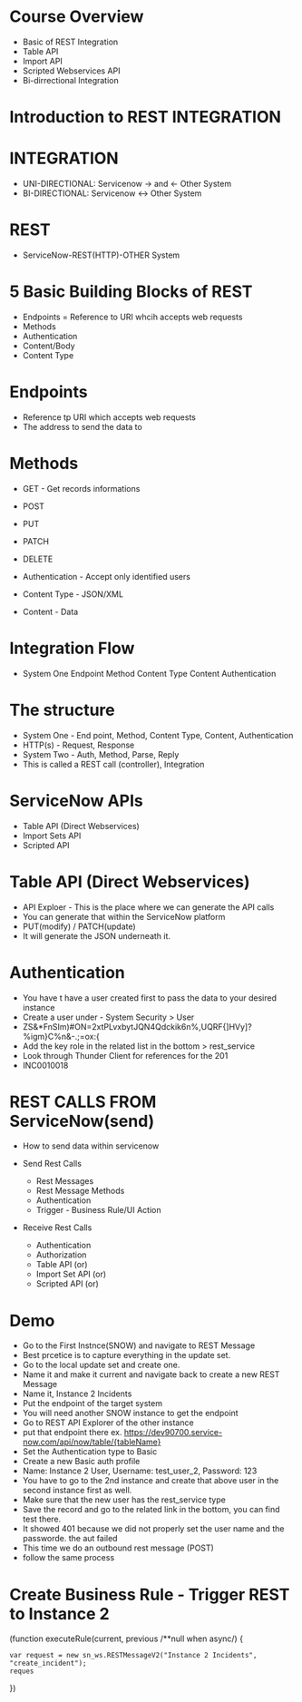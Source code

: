 # Course Overview
- Basic of REST Integration
- Table API
- Import API
- Scripted Webservices API
- Bi-dirrectional Integration


# Introduction to REST INTEGRATION

# INTEGRATION
- UNI-DIRECTIONAL: Servicenow -> and <- Other System
- BI-DIRECTIONAL: Servicenow <-> Other System

# REST
- ServiceNow-REST(HTTP)-OTHER System
# 5 Basic Building Blocks of REST
- Endpoints = Reference to URI whcih accepts web requests
- Methods
- Authentication
- Content/Body
- Content Type


# Endpoints
- Reference tp URI which accepts web requests
- The address to send the data to

# Methods
- GET - Get records informations
- POST
- PUT
- PATCH
- DELETE

- Authentication - Accept only identified users
- Content Type - JSON/XML
- Content - Data
# Integration Flow
- System One
    Endpoint
    Method
    Content Type
    Content
    Authentication

# The structure
- System One - End point, Method, Content Type, Content, Authentication
- HTTP(s) - Request, Response
- System Two - Auth, Method, Parse, Reply
- This is called a REST call (controller), Integration

# ServiceNow APIs
- Table API (Direct Webservices)
- Import Sets API
- Scripted API

# Table API (Direct Webservices)

- API Exploer - This is the place where we can generate the API calls 
- You can generate that within the ServiceNow platform
- PUT(modify) / PATCH(update)
- It will generate the JSON underneath it. 

# Authentication 
- You have t have a user created first to pass the data to your desired instance
- Create a user under - System Security > User
- ZS&*FnSIm)#ON=2xtPLvxbytJQN4Qdckik6n%,UQRF{]HVy]?%igm}C%n&-.;=ox:{
- Add the key role in the related list in the bottom > rest_service
- Look through Thunder Client for references for the 201
- INC0010018	

# REST CALLS FROM ServiceNow(send)
- How to send data within servicenow

- Send Rest Calls
    - Rest Messages
    - Rest Message Methods
    - Authentication
    - Trigger - Business Rule/UI Action

- Receive Rest Calls
    - Authentication
    - Authorization
    - Table API (or)
    - Import Set API (or)
    - Scripted API (or) 

# Demo
- Go to the First Instnce(SNOW) and navigate to REST Message
- Best prcetice is to capture everything in the update set. 
- Go to the local update set and create one. 
- Name it and make it current and navigate back to create a new REST Message
- Name it, Instance 2 Incidents
- Put the endpoint of the target system 
- You will need another SNOW instance to get the endpoint 
- Go to REST API Explorer of the other instance 
- put that endpoint there ex. https://dev90700.service-now.com/api/now/table/{tableName}
- Set the Authentication type to Basic
- Create a new Basic auth profile
- Name: Instance 2 User, Username: test_user_2, Password: 123
- You have to go to the 2nd instance and create that above user in the second instance first as well. 
- Make sure that the new user has the rest_service type 
- Save the record and go to the related link in the bottom, you can find test there. 
- It showed 401 because we did not properly set the user name and the passworde. the aut failed
- This time we do an outbound rest message (POST)
- follow the same process

# Create Business Rule - Trigger REST to Instance 2
(function executeRule(current, previous /**null when async/) {

    var request = new sn_ws.RESTMessageV2("Instance 2 Incidents", "create_incident");
    reques
})
